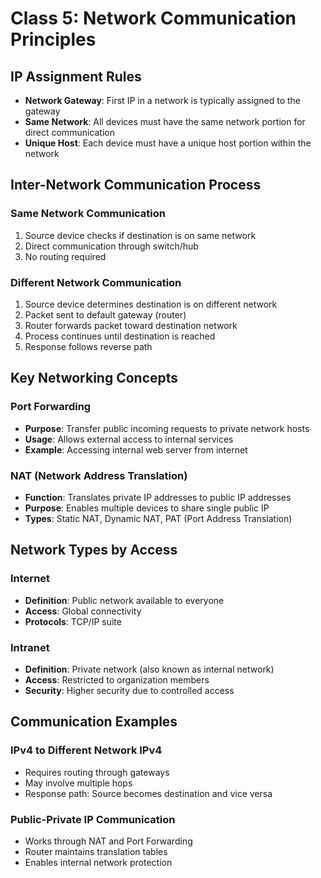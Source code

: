 # Class 5: Network Communication Principles

## IP Assignment Rules

- **Network Gateway**: First IP in a network is typically assigned to the gateway
- **Same Network**: All devices must have the same network portion for direct communication
- **Unique Host**: Each device must have a unique host portion within the network

## Inter-Network Communication Process

### Same Network Communication

1. Source device checks if destination is on same network
2. Direct communication through switch/hub
3. No routing required

### Different Network Communication

1. Source device determines destination is on different network
2. Packet sent to default gateway (router)
3. Router forwards packet toward destination network
4. Process continues until destination is reached
5. Response follows reverse path

## Key Networking Concepts

### Port Forwarding

- **Purpose**: Transfer public incoming requests to private network hosts
- **Usage**: Allows external access to internal services
- **Example**: Accessing internal web server from internet

### NAT (Network Address Translation)

- **Function**: Translates private IP addresses to public IP addresses
- **Purpose**: Enables multiple devices to share single public IP
- **Types**: Static NAT, Dynamic NAT, PAT (Port Address Translation)

## Network Types by Access

### Internet

- **Definition**: Public network available to everyone
- **Access**: Global connectivity
- **Protocols**: TCP/IP suite

### Intranet

- **Definition**: Private network (also known as internal network)
- **Access**: Restricted to organization members
- **Security**: Higher security due to controlled access

## Communication Examples

### IPv4 to Different Network IPv4

- Requires routing through gateways
- May involve multiple hops
- Response path: Source becomes destination and vice versa

### Public-Private IP Communication

- Works through NAT and Port Forwarding
- Router maintains translation tables
- Enables internal network protection
